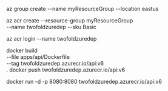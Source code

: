 az group create --name myResourceGroup --location eastus

az acr create --resource-group myResourceGroup \
  --name twofoldzuredep --sku Basic

az acr login --name twofoldzuredep

docker build \
--file apps/api/Dockerfile \
--tag twofoldzuredep.azurecr.io/api:v6 \
.
docker push twofoldzuredep.azurecr.io/api:v6

docker run -d -p 8080:8080 twofoldzuredep.azurecr.io/api:v6




<!-- az acr update -n twofoldzuredep.azurecr.io --admin-enabled true -->

<!-- "loginServer": "twofoldzuredep.azurecr.io", -->